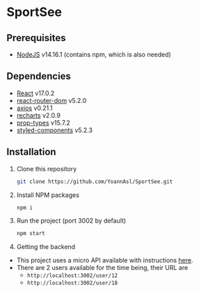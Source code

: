 # SportSee

## Prerequisites

-   [NodeJS](https://nodejs.org/en/) v14.16.1 (contains npm, which is also needed)

## Dependencies

-   [React](https://reactjs.org/) v17.0.2
-   [react-router-dom](https://reactrouter.com/web/guides/quick-start) v5.2.0
-   [axios](https://github.com/axios/axios) v0.21.1
-   [recharts](https://recharts.org/en-US/) v2.0.9
-   [prop-types](https://www.npmjs.com/package/prop-types) v15.7.2
-   [styled-components](https://styled-components.com/) v5.2.3

## Installation

1. Clone this repository
    ```sh
    git clone https://github.com/YoannAsl/SportSee.git
    ```
2. Install NPM packages 
    ```sh
    npm i
    ```
3. Run the project (port 3002 by default)
    ```sh
    npm start
    ```
4. Getting the backend
- This project uses a micro API available with instructions [here](https://github.com/OpenClassrooms-Student-Center/P9-front-end-dashboard).
- There are 2 users available for the time being, their URL are 
    - ```http://localhost:3002/user/12```
    - ```http://localhost:3002/user/18```
